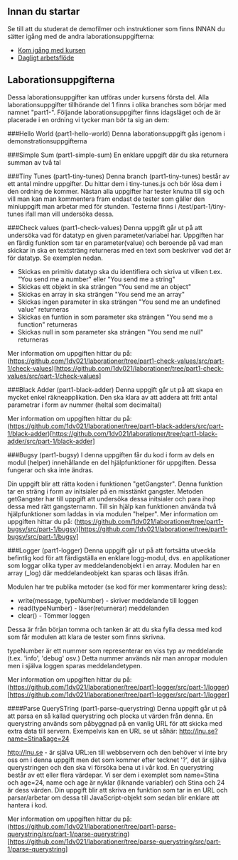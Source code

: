 ## Innan du startar
Se till att du studerat de demofilmer och instruktioner som finns INNAN du sätter igång med de andra laborationsuppgifterna:

* [Kom igång med kursen](https://coursepress.lnu.se/kurs/grundlaggande-programmering/kom-igang-med-kursen/)
* [Dagligt arbetsflöde](https://coursepress.lnu.se/kurs/grundlaggande-programmering/workflow-laborationer/)


## Laborationsuppgifterna
Dessa laborationsuppgifter kan utföras under kursens första del. Alla laborationsuppgifter tillhörande del 1 finns i olika branches som börjar med namnet "part1-". Följande laborationsuppgifter finns idagsläget och de är placerade i en ordning vi tycker man bör ta sig an dem:

###Hello World  (part1-hello-world)
Denna laborationsuppgift gås igenom i demonstrationsuppgifterna


###Simple Sum (part1-simple-sum)
En enklare uppgift där du ska returnera summan av två tal


###Tiny Tunes (part1-tiny-tunes)
Denna branch (part1-tiny-tunes) består av ett antal mindre uppgifter. Du hittar dem i tiny-tunes.js och bör lösa dem i den ordning de kommer. Nästan alla uppgifter har tester knutna till sig och vill man kan man kommentera fram endast de tester som gäller den miniuppgift man arbetar med för stunden. Testerna finns i /test/part-1/tiny-tunes ifall man vill undersöka dessa.


###Check values (part1-check-values)
Denna uppgift går ut på att undersöka vad för datatyp en given parameter/variabel har.
Uppgiften har en färdig funktion som tar en parameter(value) och beroende på vad man skickar in
ska en textsträng returneras med en text som beskriver vad det är för datatyp. Se exemplen nedan.

* Skickas en primitiv datatyp ska du identifiera och skriva ut vilken t.ex. "You send me a number" eller "You send me a string"
* Skickas ett objekt in ska strängen "You send me an object"
* Skickas en array in ska strängen "You send me an array"
* Skickas ingen parameter in ska strängen "You send me an undefined value" returneras
* Skickas en funtion in som parameter ska strängen "You send me a function" returneras
* Skickas null in som parameter ska strängen "You send me null" returneras

Mer information om uppgiften hittar du på:
(https://github.com/1dv021/laborationer/tree/part1-check-values/src/part-1/check-values)[https://github.com/1dv021/laborationer/tree/part1-check-values/src/part-1/check-values]

###Black Adder (part1-black-adder)
Denna uppgift går ut på att skapa en mycket enkel räkneapplikation.
Den ska klara av att addera att fritt antal parametrar i form av nummer (heltal som decimaltal)

Mer information om uppgiften hittar du på:
(https://github.com/1dv021/laborationer/tree/part1-black-adders/src/part-1/black-adder)[https://github.com/1dv021/laborationer/tree/part1-black-adder/src/part-1/black-adder]

###Bugsy (part1-bugsy)
I denna uppgiften får du kod i form av dels en modul (helper) innehållande en del hjälpfunktioner
för uppgiften. Dessa fungerar och ska inte ändras.

Din uppgift blir att rätta koden i funktionen "getGangster". Denna funktion tar en sträng i form av initsialer
på en misstänkt gangster. Metoden getGangster har till uppgift att undersöka dessa initsialer och para ihop dessa
med rätt gangsternamn. Till sin hjälp kan funktionen använda två hjälpfunktioner som laddas in via modulen "helper".
Mer information om uppgiften hittar du på:
(https://github.com/1dv021/laborationer/tree/part1-bugsy/src/part-1/bugsy)[https://github.com/1dv021/laborationer/tree/part1-bugsy/src/part-1/bugsy]

###Logger (part1-logger)
Denna uppgift går ut på att fortsätta utveckla befintlig kod för att färdigställa en enklare
logg-modul, dvs. en applikationer som loggar olika typer av meddelandenobjekt i en array.
Modulen har en array (_log) där meddelandeobjekt kan sparas och läsas ifrån.

Modulen har tre publika metoder (se kod för mer kommentarer kring dess):
* write(message, typeNumber) - skriver meddelande till loggen
* read(typeNumber) - läser(returnerar) meddelanden
* clear() - Tömmer loggen


Dessa är från början tomma och tanken är att du ska fylla dessa med kod som får modulen  att
klara de tester som finns skrivna.

typeNumber är ett nummer som representerar en viss typ av meddelande (t.ex. 'info', 'debug' osv.)
Detta nummer används när man anropar modulen men i själva loggen sparas meddelandetypen.

Mer information om uppgiften hittar du på:
(https://github.com/1dv021/laborationer/tree/part1-logger/src/part-1/logger)[https://github.com/1dv021/laborationer/tree/part1-logger/src/part-1/logger]


####Parse QuerySTring (part1-parse-querystring)
Denna uppgift går ut på att parsa en så kallad querystring och plocka ut värden från denna. En querystring används som påbyggnad på en vanlig URL för att skicka med extra data till servern. Exempelvis kan en URL se ut såhär:
http://lnu.se?name=Stina&age=24

http://lnu.se - är själva URL:en till webbservern och den behöver vi inte bry oss om i denna uppgift men det som kommer efter tecknet '?', det är själva querystringen och den ska vi försöka bena ut i vår kod. En querystring består av ett eller flera värdepar. Vi ser dem i exemplet som name=Stina och age=24, name och age är nyklar (liknande variabler) och Stina och 24 är dess värden. Din uppgift blir att skriva en funktion som tar in en URL och parsar/arbetar om dessa till JavaScript-objekt som sedan blir enklare att hantera i kod. 

Mer information om uppgiften hittar du på:
(https://github.com/1dv021/laborationer/tree/part1-parse-querystring/src/part-1/parse-querystring)[https://github.com/1dv021/laborationer/tree/parse-querystring/src/part-1/parse-querystring]
